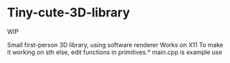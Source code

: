 # Tiny-cute-3D-library

WIP

Small first-person 3D library, using software renderer
Works on X11
To make it working on sth else, edit functions in primitives.*
main.cpp is example use
